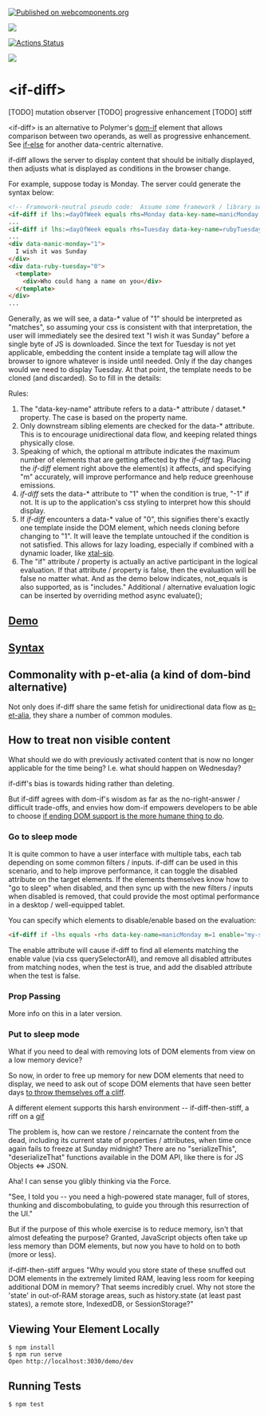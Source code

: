 [![Published on webcomponents.org](https://img.shields.io/badge/webcomponents.org-published-blue.svg)](https://www.webcomponents.org/element/if-diff)

<a href="https://nodei.co/npm/if-diff/"><img src="https://nodei.co/npm/if-diff.png"></a>

[![Actions Status](https://github.com/bahrus/p-et-alia/workflows/CI/badge.svg)](https://github.com/bahrus/p-et-alia/actions?query=workflow%3ACI)

<img src="https://badgen.net/bundlephobia/minzip/if-diff">

# \<if-diff\>


[TODO] mutation observer
[TODO] progressive enhancement
[TODO] stiff

\<if-diff\> is an alternative to Polymer's [dom-if](https://polymer-library.polymer-project.org/3.0/docs/devguide/templates#dom-if) element that allows comparison between two operands, as well as progressive enhancement.  See [if-else](https://github.com/matthewp/if-else) for another data-centric alternative.

if-diff allows the server to display content that should be initially displayed, then adjusts what is displayed as conditions in the browser change.

For example, suppose today is Monday.  The server could generate the syntax below:


```html
<!-- Framework-neutral pseudo code:  Assume some framework / library sets property "lhs" based on lhs:=dayOfWeek attribute --> 
<if-diff if lhs:=dayOfWeek equals rhs=Monday data-key-name=manicMonday m=1></if-diff>
...
<if-diff if lhs:=dayOfWeek equals rhs=Tuesday data-key-name=rubyTuesday></if-diff>
...
<div data-manic-monday="1">
  I wish it was Sunday
</div>
<div data-ruby-tuesday="0">
  <template>
    <div>Who could hang a name on you</div>
  </template>
</div>
...
```

Generally, as we will see, a data-* value of "1" should be interpreted as "matches", so assuming your css is consistent with that interpretation, the user will immediately see the desired text "I wish it was Sunday" before a single byte of JS is downloaded.  Since the text for Tuesday is not yet applicable, embedding the content inside a template tag will allow the browser to ignore whatever is inside until needed.  Only if the day changes would we need to display Tuesday.  At that point, the template needs to be cloned (and discarded).  So to fill in the details:

Rules: 

1.  The "data-key-name" attribute refers to a data-* attribute / dataset.* property.  The case is based on the property name.
2.  Only downstream sibling elements are checked for the data-* attribute.  This is to encourage unidirectional data flow, and keeping related things physically close.
3.  Speaking of which, the optional  m attribute indicates the maximum number of elements that are getting affected by the *if-diff* tag.  Placing the *if-diff* element right above the element(s) it affects, and specifying "m" accurately, will improve performance and help reduce greenhouse emissions.
4.  *if-diff* sets the data-* attribute to "1" when the condition is true, "-1" if not.  It is up to the application's css styling to interpret how this should display.
5.  If *if-diff* encounters a data-* value of "0", this signifies there's exactly one template inside the DOM element, which needs cloning before changing to "1".  It will leave the template untouched if the condition is not satisfied.  This allows for lazy loading, especially if combined with a dynamic loader, like [xtal-sip](https://github.com/bahrus/xtal-sip).
6.  The "if" attribute / property is actually an active participant in the logical evaluation.  If that attribute / property is false, then the evaluation will be false no matter what.  And as the demo below indicates, not_equals is also supported, as is "includes."  Additional / alternative evaluation logic can be inserted by overriding method async evaluate();


## [Demo](https://jsfiddle.net/bahrus/w24t0ra1/)

## [Syntax](https://bahrus.github.io/api-viewer/index.html?npmPackage=if-diff)

## Commonality with p-et-alia (a kind of dom-bind alternative)

Not only does if-diff share the same fetish for unidirectional data flow as [p-et-alia](https://github.com/bahrus/p-et-alia), they share a number of common modules.  

<!--As a result, while if-diff and p-d weighs around 3kb, combine them together, and, due to the magic of code reuse, the combined size is ~2.5kb minified and gzipped.-->

## How to treat non visible content

What should we do with previously activated content that is now no longer applicable for the time being?  I.e. what should happen on Wednesday?

if-diff's bias is towards hiding rather than deleting.

But if-diff agrees with dom-if's wisdom as far as the no-right-answer / difficult trade-offs, and envies how dom-if empowers developers to be able to choose [if ending DOM support is the more humane thing to do](https://polymer-library.polymer-project.org/2.0/docs/devguide/templates#dom-if).

<!--But as we will see, we do provide an extension of if-diff that supports the more austere approach.-->

### Go to sleep mode

It is quite common to have a user interface with multiple tabs, each tab depending on some common filters / inputs.  if-diff can be used in this scenario, and to help improve performance, it can toggle the disabled attribute on the target elements.  If the elements themselves know how to "go to sleep" when disabled, and then sync up with the new filters / inputs when disabled is removed, that could provide the most optimal performance in a desktop / well-equipped tablet.

You can specify which elements to disable/enable based on the evaluation:

```html
<if-diff if -lhs equals -rhs data-key-name=manicMonday m=1 enable="my-sleeping-element"></if-diff>
```

The enable attribute will cause if-diff to find all elements matching the enable value (via css querySelectorAll), and remove all disabled attributes from matching nodes, when the test is true, and add the disabled attribute when the test is false.

### Prop Passing

More info on this in a later version.

### Put to sleep mode

What if you need to deal with removing lots of DOM elements from view on a low memory device? 

So now, in order to free up memory for new DOM elements that need to display, we need to ask out of scope DOM elements that have seen better days [to throw themselves off a cliff](https://www.youtube.com/watch?v=DwD7f5ZWhAk).

A different element supports this harsh environment -- if-diff-then-stiff, a riff on a [gif](http://maryroach.net/stiff.html)

The problem is, how can we restore / reincarnate the content from the dead, including its current state of properties / attributes, when time once again fails to freeze at Sunday midnight? There are no "serializeThis", "deserializeThat" functions available in the DOM API, like there is for JS Objects <=> JSON.

Aha!  I can sense you glibly thinking via the Force.  

"See, I told you -- you need a high-powered state manager, full of stores, thunking and discombobulating, to guide you through this resurrection of the UI."

But if the purpose of this whole exercise is to reduce memory, isn't that almost defeating the purpose?  Granted, JavaScript objects often take up less memory than DOM elements, but now you have to hold on to both (more or less).

if-diff-then-stiff argues "Why would you store state of these snuffed out DOM elements in the extremely limited RAM, leaving less room for keeping additional DOM in memory?  That seems incredibly cruel. Why not store the 'state' in out-of-RAM storage areas, such as history.state (at least past states), a remote store, IndexedDB, or SessionStorage?"  



## Viewing Your Element Locally

```
$ npm install
$ npm run serve
Open http://localhost:3030/demo/dev
```

## Running Tests

```
$ npm test
```
